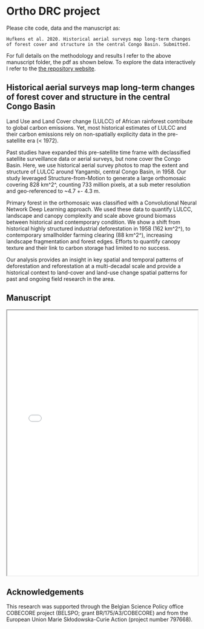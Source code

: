 # Ortho DRC project

Please cite code, data and the manuscript as:

`Hufkens et al. 2020. Historical aerial surveys map long-term changes of
forest cover and structure in the central Congo Basin. Submitted.`

For full details on the methodology and results I refer to the above manuscript folder, the pdf as shown below. To explore the data interactively I refer to the [the repository website](https://khufkens.github.io/orthodrc/).

## Historical aerial surveys map long-term changes of forest cover and structure in the central Congo Basin

Land Use and Land Cover change (LULCC) of African rainforest contribute to global carbon emissions. Yet, most historical estimates of LULCC and their carbon emissions rely on non-spatially explicity data in the pre-satellite era (< 1972).

Past studies have expanded this pre-satellite time frame with declassified satellite surveillance data or aerial surveys, but none cover the Congo Basin. Here, we use historical aerial survey photos to map the extent and structure of LULCC around Yangambi, central Congo Basin, in 1958. Our study leveraged Structure-from-Motion to generate a large orthomosaic covering 828 km^2^, counting 733 million pixels, at a sub meter resolution and geo-referenced to ~4.7 +- 4.3 m. 

Primary forest in the orthomosaic was classified with a Convolutional Neural Network Deep Learning approach. We used these data to quantify LULCC, landscape and canopy complexity and scale above ground biomass between historical and contemporary condition. We show a shift from historical highly structured industrial deforestation in 1958 (162 km^2^), to contemporary smallholder farming clearing (88 km^2^), increasing landscape fragmentation and forest edges. Efforts to quantify canopy texture and their link to carbon storage had limited to no success. 

Our analysis provides an insight in key spatial and temporal patterns of deforestation and reforestation at a multi-decadal scale and provide a historical context to land-cover and land-use change spatial patterns for past and ongoing field research in the area.

## Manuscript
<div>
  <iframe src="manuscript/main.pdf" style="width:100%;height:700px;"></iframe>
</div>

## Acknowledgements

This research was supported through the Belgian Science Policy office COBECORE project (BELSPO; grant BR/175/A3/COBECORE) and from the European Union Marie Skłodowska-Curie Action (project number 797668).
